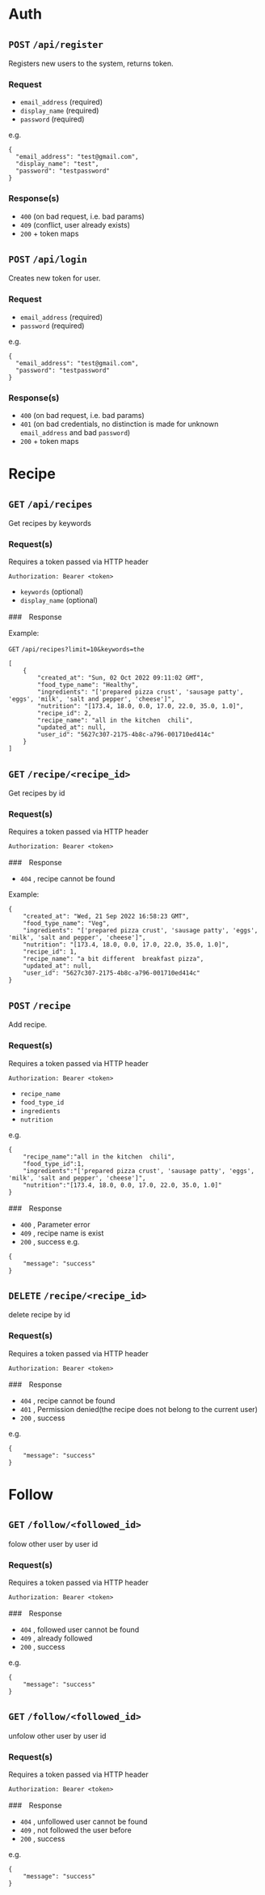 # Auth

## `POST` `/api/register`

Registers new users to the system, returns token.

### Request

- `email_address` (required)
- `display_name` (required)
- `password` (required)

e.g.

```
{
  "email_address": "test@gmail.com",
  "display_name": "test",
  "password": "testpassword"
}
```

### Response(s)

- `400` (on bad request, i.e. bad params)
- `409` (conflict, user already exists)
- `200` +  token maps


## `POST` `/api/login`

Creates new token for user.

### Request

- `email_address` (required)
- `password` (required)

e.g.

```
{
  "email_address": "test@gmail.com",
  "password": "testpassword"
}
```

### Response(s)

- `400` (on bad request, i.e. bad params)
- `401` (on bad credentials, no distinction is made for unknown `email_address` and bad `password`)
- `200` +  token maps



# Recipe

## `GET` `/api/recipes`

Get recipes by keywords

### Request(s)

Requires a token passed via HTTP header

```
Authorization: Bearer <token>
```

- `keywords` (optional)
- `display_name` (optional)

###　Response

Example:

`GET` `/api/recipes?limit=10&keywords=the`

```
[
    {
        "created_at": "Sun, 02 Oct 2022 09:11:02 GMT",
        "food_type_name": "Healthy",
        "ingredients": "['prepared pizza crust', 'sausage patty', 'eggs', 'milk', 'salt and pepper', 'cheese']",
        "nutrition": "[173.4, 18.0, 0.0, 17.0, 22.0, 35.0, 1.0]",
        "recipe_id": 2,
        "recipe_name": "all in the kitchen  chili",
        "updated_at": null,
        "user_id": "5627c307-2175-4b8c-a796-001710ed414c"
    }
]

```


## `GET` `/recipe/<recipe_id>`

Get recipes by id

### Request(s)

Requires a token passed via HTTP header

```
Authorization: Bearer <token>
```

###　Response

- `404` , recipe cannot be found

Example:

```
{
    "created_at": "Wed, 21 Sep 2022 16:58:23 GMT",
    "food_type_name": "Veg",
    "ingredients": "['prepared pizza crust', 'sausage patty', 'eggs', 'milk', 'salt and pepper', 'cheese']",
    "nutrition": "[173.4, 18.0, 0.0, 17.0, 22.0, 35.0, 1.0]",
    "recipe_id": 1,
    "recipe_name": "a bit different  breakfast pizza",
    "updated_at": null,
    "user_id": "5627c307-2175-4b8c-a796-001710ed414c"
}

```


## `POST` `/recipe`

Add recipe.

### Request(s)

Requires a token passed via HTTP header

```
Authorization: Bearer <token>
```

- `recipe_name` 
- `food_type_id` 
- `ingredients` 
- `nutrition` 

e.g.

```
{
	"recipe_name":"all in the kitchen  chili",
	"food_type_id":1,
	"ingredients":"['prepared pizza crust', 'sausage patty', 'eggs', 'milk', 'salt and pepper', 'cheese']",
	"nutrition":"[173.4, 18.0, 0.0, 17.0, 22.0, 35.0, 1.0]"
}

```

###　Response

- `400` , Parameter error
- `409` , recipe name is exist
- `200` , success
e.g.

```
{
    "message": "success"
}

```


## `DELETE` `/recipe/<recipe_id>`

delete recipe by id

### Request(s)

Requires a token passed via HTTP header

```
Authorization: Bearer <token>
```

###　Response

- `404` , recipe cannot be found
- `401` , Permission denied(the recipe does not belong to the current user)
- `200` , success

e.g.

```
{
    "message": "success"
}

```


# Follow

## `GET` `/follow/<followed_id>`

folow other user by user id

### Request(s)

Requires a token passed via HTTP header

```
Authorization: Bearer <token>
```

###　Response

- `404` , followed user cannot be found
- `409` , already followed
- `200` , success

e.g.

```
{
    "message": "success"
}

```


## `GET` `/follow/<followed_id>`

unfolow other user by user id

### Request(s)

Requires a token passed via HTTP header

```
Authorization: Bearer <token>
```

###　Response

- `404` , unfollowed user cannot be found
- `409` , not followed the user before
- `200` , success 

e.g.

```
{
    "message": "success"
}

```